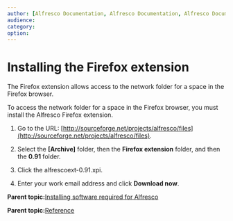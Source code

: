 ```yaml
---
author: [Alfresco Documentation, Alfresco Documentation, Alfresco Documentation]
audience: 
category: 
option: 
---
```


# Installing the Firefox extension

The Firefox extension allows access to the network folder for a space in the Firefox browser.

To access the network folder for a space in the Firefox browser, you must install the Alfresco Firefox extension.

1.  Go to the URL: [http://sourceforge.net/projects/alfresco/files](http://sourceforge.net/projects/alfresco/files).

2.  Select the **\[Archive\]** folder, then the **Firefox extension** folder, and then the **0.91** folder.

3.  Click the alfrescoext-0.91.xpi.

4.  Enter your work email address and click **Download now**.


**Parent topic:**[Installing software required for Alfresco](../concepts/prereq-opt-install.md)

**Parent topic:**[Reference](../concepts/ch-reference-explorer.md)

